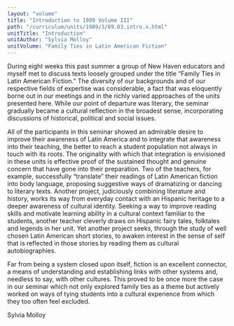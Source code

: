 ```yaml
---
layout: "volume"
title: "Introduction to 1989 Volume III"
path: "/curriculum/units/1989/3/89.03.intro.x.html"
unitTitle: "Introduction"
unitAuthor: "Sylvia Molloy"
unitVolume: "Family Ties in Latin American Fiction"
---
```

<body>
<p>
During eight weeks this past summer a group of New Haven educators and myself met to discuss texts loosely grouped under the title “Family Ties in Latin American Fiction.” The diversity of our backgrounds and of our respective fields of expertise was considerable, a fact that was eloquently borne out in our meetings and in the richly varied approaches of the units presented here. While our point of departure was literary, the seminar gradually became a cultural reflection in the broadest sense, incorporating discussions of historical, political and social issues.
</p>
<p>
All of the participants in this seminar showed an admirable desire to improve their awareness of Latin America and to integrate that awareness into their teaching, the better to reach a student population not always in touch with its roots. The originality with which that integration is envisioned in these units is effective proof of the sustained thought and genuine concern that have gone into their preparation. Two of the teachers, for example, successfully “translate” their readings of Latin American fiction into body language, proposing suggestive ways of dramatizing or dancing to literary texts. Another project, judiciously combining literature and history, works its way from everyday contact with an Hispanic heritage to a deeper awareness of cultural identity. Seeking a way to improve reading skills and motivate learning ability in a cultural context familiar to the students, another teacher cleverly draws on Hispanic fairy tales, folktales and legends in her unit. Yet another project seeks, through the study of well chosen Latin American short stories, to awaken interest in the sense of self that is reflected in those stories by reading them as cultural autobiographies.
</p>
<p>
Far from being a system closed upon itself, fiction is an excellent connector, a means of understanding and establishing links with other systems and, needless to say, with other cultures. This proved to be once more the case in our seminar which not only explored family ties as a theme but actively worked on ways of tying students into a cultural experience from which they too often feel excluded.
</p>
<p>
Sylvia Molloy
</p>
</body>